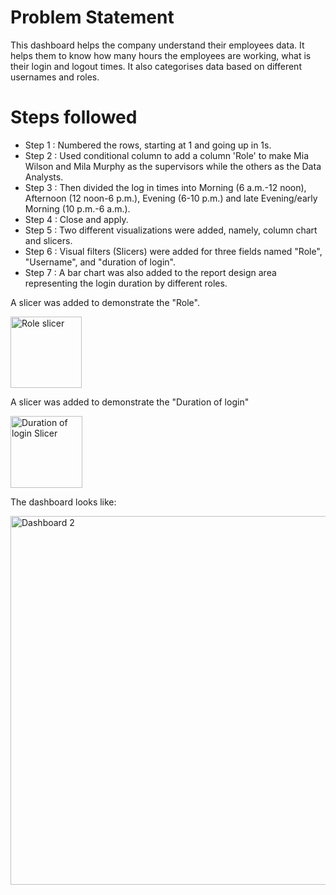 # Problem Statement

This dashboard helps the company understand their employees data. It helps them to know how many hours the employees are working, what is their login and logout times. It also categorises data based on different usernames and roles.

# Steps followed
- Step 1 : Numbered the rows, starting at 1 and going up in 1s.
- Step 2 : Used conditional column to add a column 'Role' to make Mia Wilson and Mila Murphy as the supervisors while the others as the Data Analysts.
- Step 3 : Then divided the log in times into Morning (6 a.m.-12 noon), Afternoon (12 noon-6 p.m.), Evening (6-10 p.m.) and late Evening/early Morning (10 p.m.-6 a.m.).
- Step 4 : Close and apply.
- Step 5 : Two different visualizations were added, namely, column chart and slicers.
- Step 6 : Visual filters (Slicers) were added for three fields named "Role", "Username", and "duration of login".
- Step 7 : A bar chart was also added to the report design area representing the login duration by different roles.

A slicer was added to demonstrate the "Role".


<img width="114" alt="Role slicer" src="https://github.com/user-attachments/assets/141e552d-0180-490d-980e-b545474b637b">

A slicer was added to demonstrate the "Duration of login"


<img width="115" alt="Duration of login Slicer" src="https://github.com/user-attachments/assets/41066bbd-01d5-4ea7-a839-8947931ac862">

The dashboard looks like:

<img width="590" alt="Dashboard 2" src="https://github.com/user-attachments/assets/cd8e6d2c-0adc-49e6-9ee2-5938d8ff27dd">
 
